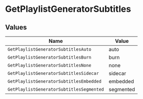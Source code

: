 # GetPlaylistGeneratorSubtitles


## Values

| Name                                     | Value                                    |
| ---------------------------------------- | ---------------------------------------- |
| `GetPlaylistGeneratorSubtitlesAuto`      | auto                                     |
| `GetPlaylistGeneratorSubtitlesBurn`      | burn                                     |
| `GetPlaylistGeneratorSubtitlesNone`      | none                                     |
| `GetPlaylistGeneratorSubtitlesSidecar`   | sidecar                                  |
| `GetPlaylistGeneratorSubtitlesEmbedded`  | embedded                                 |
| `GetPlaylistGeneratorSubtitlesSegmented` | segmented                                |